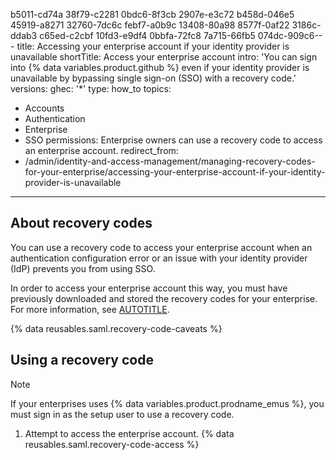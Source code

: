 b5011-cd74a 
38f79-c2281 
0bdc6-8f3cb 
2907e-e3c72 
b458d-046e5 
45919-a8271 
32760-7dc6c 
febf7-a0b9c 
13408-80a98 
8577f-0af22 
3186c-ddab3 
c65ed-c2cbf 
10fd3-e9df4 
0bbfa-72fc8 
7a715-66fb5 
074dc-909c6---
title: Accessing your enterprise account if your identity provider is unavailable
shortTitle: Access your enterprise account
intro: 'You can sign into {% data variables.product.github %} even if your identity provider is unavailable by bypassing single sign-on (SSO) with a recovery code.'
versions:
  ghec: '*'
type: how_to
topics:
  - Accounts
  - Authentication
  - Enterprise
  - SSO
permissions: Enterprise owners can use a recovery code to access an enterprise account.
redirect_from:
  - /admin/identity-and-access-management/managing-recovery-codes-for-your-enterprise/accessing-your-enterprise-account-if-your-identity-provider-is-unavailable
---

## About recovery codes

You can use a recovery code to access your enterprise account when an authentication configuration error or an issue with your identity provider (IdP) prevents you from using SSO.

In order to access your enterprise account this way, you must have previously downloaded and stored the recovery codes for your enterprise. For more information, see [AUTOTITLE](/admin/identity-and-access-management/managing-recovery-codes-for-your-enterprise/downloading-your-enterprise-accounts-single-sign-on-recovery-codes).

{% data reusables.saml.recovery-code-caveats %}

## Using a recovery code

> [!NOTE]
> If your enterprises uses {% data variables.product.prodname_emus %}, you must sign in as the setup user to use a recovery code.

1. Attempt to access the enterprise account.
{% data reusables.saml.recovery-code-access %}

